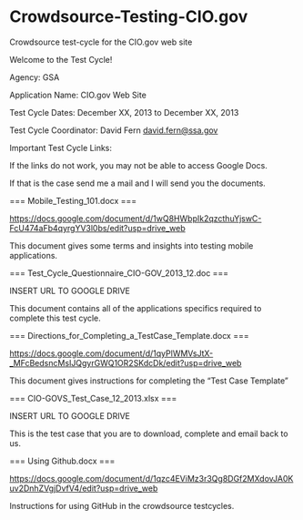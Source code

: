 Crowdsource-Testing-CIO.gov
===========================

Crowdsource test-cycle for the CIO.gov web site

Welcome to the Test Cycle!

Agency: GSA 

Application Name: CIO.gov Web Site

Test Cycle Dates: December XX, 2013 to December XX, 2013

Test Cycle Coordinator: David Fern david.fern@ssa.gov

Important Test Cycle Links: 

If the links do not work, you may not be able to access Google Docs. 

If that is the case send me a mail and I will send you the documents.

=== Mobile_Testing_101.docx ===

https://docs.google.com/document/d/1wQ8HWbpIk2qzcthuYjswC-FcU474aFb4qyrgYV3l0bs/edit?usp=drive_web 

This document gives some terms and insights into testing mobile applications.

=== Test_Cycle_Questionnaire_CIO-GOV_2013_12.doc ===

INSERT URL TO GOOGLE DRIVE

This document contains all of the applications specifics required to complete this test cycle.

=== Directions_for_Completing_a_TestCase_Template.docx ===

https://docs.google.com/document/d/1qyPlWMVsJtX-_MFcBedsncMsIJQgyrGWQ1OR2SKdcDk/edit?usp=drive_web

This document gives instructions for completing the “Test Case Template” 

=== CIO-GOVS_Test_Case_12_2013.xlsx ===

INSERT URL TO GOOGLE DRIVE

This is the test case that you are to download, complete and email back to us.

=== Using Github.docx ===

https://docs.google.com/document/d/1qzc4EViMz3r3Qg8DGf2MXdovJA0Kuv2DnhZVgjDvfV4/edit?usp=drive_web

Instructions for using GitHub in the crowdsource testcycles.


